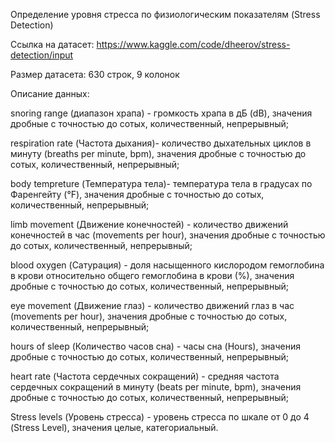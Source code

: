 Определение уровня стресса по физиологическим показателям (Stress Detection)

Ссылка на датасет:
https://www.kaggle.com/code/dheerov/stress-detection/input

Размер датасета: 630 строк, 9 колонок


Описание данных:
    
snoring range (диапазон храпа) - громкость храпа в дБ (dB), значения дробные с точностью до сотых, количественный, непрерывный;

respiration rate (Частота дыхания)- количество дыхательных циклов в минуту (breaths per minute, bpm), значения дробные с точностью до сотых, количественный, непрерывный;

body tempreture (Температура тела)- температура тела в градусах по Фаренгейту (°F), значения дробные с точностью до сотых, количественный, непрерывный;

limb movement (Движение конечностей) - количество движений конечностей в час (movements per hour), значения дробные с точностью до сотых, количественный, непрерывный;

blood oxygen (Сатурация) - доля насыщенного кислородом гемоглобина в крови относительно общего гемоглобина в крови (%), значения дробные с точностью до сотых, количественный, непрерывный;

eye movement (Движение глаз) - количество движений глаз в час (movements per hour), значения дробные с точностью до сотых, количественный, непрерывный;

hours of sleep (Количество часов сна) - часы сна (Hours), значения дробные с точностью до сотых, количественный, непрерывный;

heart rate (Частота сердечных сокращений) - средняя частота сердечных сокращений в минуту (beats per minute, bpm), значения дробные с точностью до сотых, количественный, непрерывный;

Stress levels (Уровень стресса) - уровень стресса по шкале от 0 до 4 (Stress Level), значения целые, категориальный.
